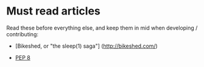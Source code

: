 # Must read articles

Read these before everything else, and keep them in mid when developing / contributing:

* [Bikeshed, or "the sleep(1) saga"] (http://bikeshed.com/)

* [PEP 8](https://www.python.org/dev/peps/pep-0008/#a-foolish-consistency-is-the-hobgoblin-of-little-minds)

